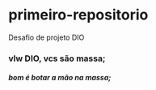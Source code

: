 # primeiro-repositorio
Desafio de projeto DIO

### vlw DIO, vcs são massa;

##### bom é botar a mão na massa;

